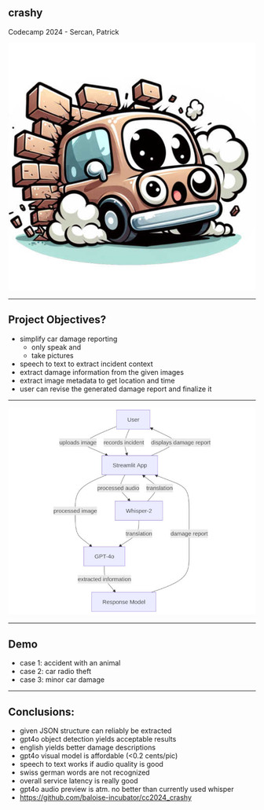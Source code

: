 ## crashy
Codecamp 2024 - Sercan, Patrick

![crashy](crashy.jpg)

---

## Project Objectives?
- simplify car damage reporting
  - only speak and
  - take pictures
- speech to text to extract incident context
- extract damage information from the given images
- extract image metadata to get location and time
- user can revise the generated damage report and finalize it
---

![crashy process flow](process_flow.jpg)

---

## Demo
- case 1: accident with an animal
- case 2: car radio theft
- case 3: minor car damage

---

## Conclusions:
- given JSON structure can reliably be extracted
- gpt4o object detection yields acceptable results
- english yields better damage descriptions
- gpt4o visual model is affordable (<0.2 cents/pic)
- speech to text works if audio quality is good
- swiss german words are not recognized
- overall service latency is really good
- gpt4o audio preview is atm. no better than currently used whisper
- https://github.com/baloise-incubator/cc2024_crashy
